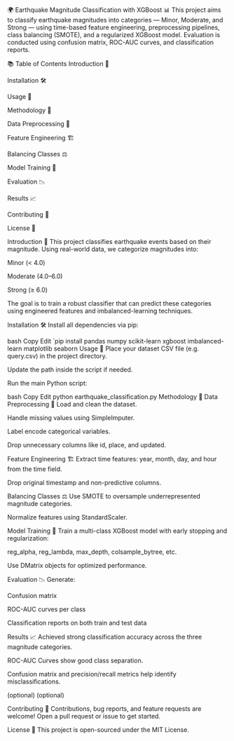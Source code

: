 🌍 Earthquake Magnitude Classification with XGBoost 📊
This project aims to classify earthquake magnitudes into categories — Minor, Moderate, and Strong — using time-based feature engineering, preprocessing pipelines, class balancing (SMOTE), and a regularized XGBoost model. Evaluation is conducted using confusion matrix, ROC-AUC curves, and classification reports.

📚 Table of Contents
Introduction 🎯

Installation 🛠️

Usage 🚀

Methodology 🧠

Data Preprocessing 🧼

Feature Engineering 🏗️

Balancing Classes ⚖️

Model Training 🧪

Evaluation 📉

Results 📈

Contributing 🤝

License 📄

Introduction 🎯
This project classifies earthquake events based on their magnitude. Using real-world data, we categorize magnitudes into:

Minor (< 4.0)

Moderate (4.0–6.0)

Strong (≥ 6.0)

The goal is to train a robust classifier that can predict these categories using engineered features and imbalanced-learning techniques.

Installation 🛠️
Install all dependencies via pip:

bash
Copy
Edit
`pip install pandas numpy scikit-learn xgboost imbalanced-learn matplotlib seaborn
Usage 🚀
Place your dataset CSV file (e.g. query.csv) in the project directory.

Update the path inside the script if needed.

Run the main Python script:

bash
Copy
Edit
python earthquake_classification.py
Methodology 🧠
Data Preprocessing 🧼
Load and clean the dataset.

Handle missing values using SimpleImputer.

Label encode categorical variables.

Drop unnecessary columns like id, place, and updated.

Feature Engineering 🏗️
Extract time features: year, month, day, and hour from the time field.

Drop original timestamp and non-predictive columns.

Balancing Classes ⚖️
Use SMOTE to oversample underrepresented magnitude categories.

Normalize features using StandardScaler.

Model Training 🧪
Train a multi-class XGBoost model with early stopping and regularization:

reg_alpha, reg_lambda, max_depth, colsample_bytree, etc.

Use DMatrix objects for optimized performance.

Evaluation 📉
Generate:

Confusion matrix

ROC-AUC curves per class

Classification reports on both train and test data

Results 📈
Achieved strong classification accuracy across the three magnitude categories.

ROC-AUC Curves show good class separation.

Confusion matrix and precision/recall metrics help identify misclassifications.

(optional)
(optional)

Contributing 🤝
Contributions, bug reports, and feature requests are welcome! Open a pull request or issue to get started.

License 📄
This project is open-sourced under the MIT License.
